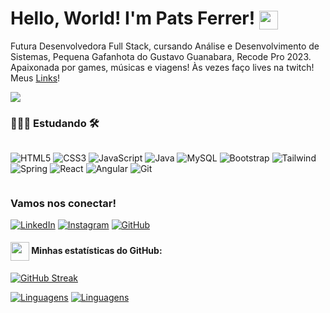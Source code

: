 # Hello, World! I'm Pats Ferrer! <img src="https://avatars.githubusercontent.com/u/124654139?v=4" width="30" style="vertical-align: middle;">

Futura Desenvolvedora Full Stack, cursando Análise e Desenvolvimento de Sistemas, Pequena Gafanhota do Gustavo Guanabara, Recode Pro 2023. Apaixonada por games, músicas e viagens! Às vezes faço lives na twitch! Meus [Links](https://patsferrer.github.io/links/)!

<a href="https://visitorbadge.io/status?path=https%3A%2F%2Fgithub.com%2Fpatsferrer"><img src="https://api.visitorbadge.io/api/combined?path=https%3A%2F%2Fgithub.com%2Fpatsferrer&labelColor=%23ba68c8&countColor=%23697689&style=flat" /></a>

### 👩🏻‍💻 Estudando 🛠

<div style="display:flex; gap: 5px;">

![HTML5](https://img.shields.io/badge/HTML5-E34F26?style=for-the-badge&logo=html5&logoColor=white)
![CSS3](https://img.shields.io/badge/CSS3-1572B6?style=for-the-badge&logo=css3&logoColor=white)
![JavaScript](https://img.shields.io/badge/JavaScript-F7DF1E?style=for-the-badge&logo=javascript&logoColor=black)
![Java](https://img.shields.io/badge/java-%23ED8B00.svg?style=for-the-badge&logo=openjdk&logoColor=white)
![MySQL](https://img.shields.io/badge/MySQL-00000F?style=for-the-badge&logo=mysql&logoColor=white)
![Bootstrap](https://img.shields.io/badge/-boostrap-0D1117?style=for-the-badge&logo=bootstrap&labelColor=0D1117)
![Tailwind](https://img.shields.io/badge/Tailwind_CSS-38B2AC?style=for-the-badge&logo=tailwind-css&logoColor=white)
![Spring](https://img.shields.io/badge/Spring-6DB33F?style=for-the-badge&logo=spring&logoColor=white)
![React](https://img.shields.io/badge/React-20232A?style=for-the-badge&logo=react&logoColor=61DAFB)
![Angular](https://img.shields.io/badge/Angular-DD0031?style=for-the-badge&logo=angular&logoColor=white)
![Git](https://img.shields.io/badge/GIT-E44C30?style=for-the-badge&logo=git&logoColor=white)
</div>

###  Vamos nos conectar!

[![LinkedIn](https://img.shields.io/badge/LinkedIn-0077B5?style=for-the-badge&logo=linkedin&logoColor=white)](https://www.linkedin.com/in/patsferrer/)
[![Instagram](https://img.shields.io/badge/-Instagram-%23E4405F?style=for-the-badge&logo=instagram&logoColor=white)](https://www.instagram.com/patsferrer/)
[![GitHub](https://img.shields.io/badge/GitHub-100000?style=for-the-badge&logo=github&logoColor=white)](https://github.com/patsferrer)

#### <img src="https://github.githubassets.com/images/modules/logos_page/GitHub-Mark.png" width="30" style="vertical-align: middle;"> Minhas estatísticas do GitHub: 
[![GitHub Streak](https://streak-stats.demolab.com/?user=PatsFerrer&theme=buefy-dark&background=000&border=30A3DC&dates=FFF)](https://git.io/streak-stats)

[![Linguagens](https://github-readme-stats.vercel.app/api?username=patsferrer&show_icons=true&locale=pt-BR&&theme=dark&hide_title=true)](https://github.com/patsferrer?tab=repositories)
[![Linguagens](https://github-readme-stats.vercel.app/api/top-langs/?username=patsferrer&layout=compact&locale=pt-BR&&theme=dark&hide_title=true)](https://github.com/patsferrer?tab=repositories)
